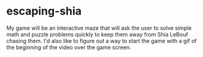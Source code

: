 # escaping-shia
My game will be an interactive maze that will ask the user to solve simple math and puzzle problems quickly to keep them away from Shia LeBouf chasing them. I'd also like to figure out a way to start the game with a gif of the beginning of the video over the game screen.
